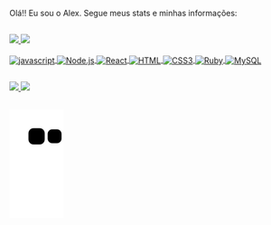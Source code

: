 Olá!! Eu sou o Alex. Segue meus stats e minhas informações:
##
<div>
  <a href="https://github.com/Alexc0217">
  <img heigth="180em" src="https://github-readme-stats.vercel.app/api?username=Alexc0217&show_icons=true&theme=tokyonight"/>
  <img heigth="180em" src="https://github-readme-stats.vercel.app/api/top-langs/?username=Alexc0217&langs_count=16&layout=compact&show_icons=true&theme=tokyonight"/>
</div>
<br/>
<div>
  <img align="center" width="90px" height="50px" alt="javascript" src="https://cdn.jsdelivr.net/gh/devicons/devicon/icons/javascript/javascript-original.svg" />
  <img align="center" width="90px" height="100px" alt="Node.js" src="https://cdn.jsdelivr.net/gh/devicons/devicon/icons/nodejs/nodejs-original-wordmark.svg" />
  <img align="center" width="90px" height="50px" alt="React" src="https://cdn.jsdelivr.net/gh/devicons/devicon/icons/react/react-original.svg" />
  <img align="center" width="90px" height="50px" alt="HTML" src="https://cdn.jsdelivr.net/gh/devicons/devicon/icons/html5/html5-original-wordmark.svg" />
  <img align="center" width="90px" height="50px" alt="CSS3" src="https://cdn.jsdelivr.net/gh/devicons/devicon/icons/css3/css3-original-wordmark.svg" />
  <img align="center" width="90px" height="50px" alt="Ruby" src="https://cdn.jsdelivr.net/gh/devicons/devicon/icons/ruby/ruby-plain.svg" />
  <img align="center" width="90px" height="50px" alt="MySQL" src="https://cdn.jsdelivr.net/gh/devicons/devicon/icons/mysql/mysql-original-wordmark.svg" />
</div>

##

 <a href="http://linkedin.com/in/alexc0217">
    <img src="https://img.shields.io/badge/LinkedIn-0077B5?style=for-the-badge&logo=linkedin&logoColor=white" />
 </a>
 <a href="http://instagram.com/alexc0217">
    <img src="https://img.shields.io/badge/Instagram-E4405F?style=for-the-badge&logo=instagram&logoColor=white" />   
 </a>
 
 ##
 
 ![snake gif](https://github.com/Alexc0217/Alexc0217/blob/output/github-contribution-grid-snake.svg)
